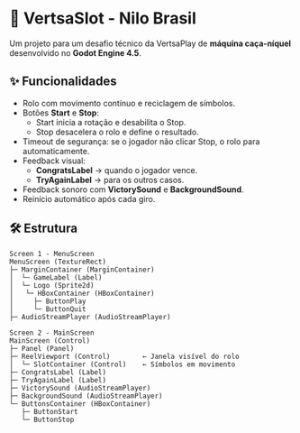 # 🎰 VertsaSlot - Nilo Brasil

Um projeto para um desafio técnico da VertsaPlay de **máquina caça-níquel** desenvolvido no **Godot Engine 4.5**.  

## ✨ Funcionalidades
- Rolo com movimento contínuo e reciclagem de símbolos.
- Botões **Start** e **Stop**:
  - Start inicia a rotação e desabilita o Stop.
  - Stop desacelera o rolo e define o resultado.
- Timeout de segurança: se o jogador não clicar Stop, o rolo para automaticamente.
- Feedback visual:
  - **CongratsLabel** → quando o jogador vence.
  - **TryAgainLabel** → para os outros casos.
- Feedback sonoro com **VictorySound** e **BackgroundSound**.
- Reinício automático após cada giro.

## 🛠️ Estrutura
```text
Screen 1 - MenuScreen
MenuScreen (TextureRect)
├─ MarginContainer (MarginContainer)
│  └─ GameLabel (Label)    
│  └─ Logo (Sprite2d)
│   └─ HBoxContainer (HBoxContainer)
│     ├─ ButtonPlay
│     └─ ButtonQuit
├─ AudioStreamPlayer (AudioStreamPlayer)

Screen 2 - MainScreen
MainScreen (Control)
├─ Panel (Panel) 
├─ ReelViewport (Control)        ← Janela visível do rolo
│  └─ SlotContainer (Control)    ← Símbolos em movimento
├─ CongratsLabel (Label)
├─ TryAgainLabel (Label)
├─ VictorySound (AudioStreamPlayer)
├─ BackgroundSound (AudioStreamPlayer)
└─ ButtonsContainer (HBoxContainer)
   ├─ ButtonStart
   └─ ButtonStop
